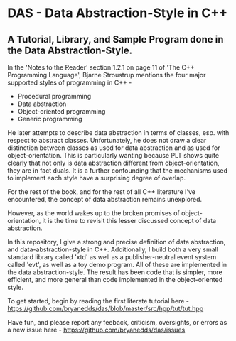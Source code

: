 DAS - Data Abstraction-Style in C++
===

A Tutorial, Library, and Sample Program done in the Data Abstraction-Style.
--------------------------------------------------------------------------

In the 'Notes to the Reader' section 1.2.1 on page 11 of 'The C++ Programming Language', Bjarne Stroustrup mentions the four major supported styles of programming in C++ -

- Procedural programming
- Data abstraction
- Object-oriented programming
- Generic programming

He later attempts to describe data abstraction in terms of classes, esp. with respect to abstract classes. Unfortunately, he does not draw a clear distinction between classes as used for data abstraction and as used for object-orientation. This is particularly wanting because PLT shows quite clearly that not only is data abstraction different from object-orientation, they are in fact duals. It is a further confounding that the mechanisms used to implement each style have a surprising degree of overlap.

For the rest of the book, and for the rest of all C++ literature I've encountered, the concept of data abstraction remains unexplored.

However, as the world wakes up to the broken promises of object-orientation, it is the time to revisit this lesser discussed concept of data abstraction.

In this repository, I give a strong and precise definition of data abstraction, and data-abstraction-style in C++. Additionally, I build both a very small standard library called 'xtd' as well as a publisher-neutral event system called 'evt', as well as a toy demo program. All of these are implemented in the data abstraction-style. The result has been code that is simpler, more efficient, and more general than code implemented in the object-oriented style.

To get started, begin by reading the first literate tutorial here - https://github.com/bryanedds/das/blob/master/src/hpp/tut/tut.hpp

Have fun, and please report any feeback, criticism, oversights, or errors as a new issue here - https://github.com/bryanedds/das/issues
